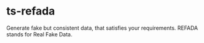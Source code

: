 # ts-refada
Generate fake but consistent data, that satisfies your requirements. REFADA stands for Real Fake Data.
